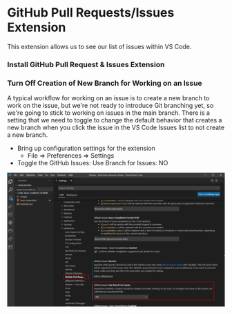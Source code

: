 # GitHub Pull Requests/Issues Extension

This extension allows us to see our list of issues within VS Code.

### Install GitHub Pull Request & Issues Extension

### Turn Off Creation of New Branch for Working on an Issue

A typical workflow for working on an issue is to create a new branch to work on the issue, but we're not ready to introduce Git branching yet, so we're going to stick to working on issues in the main branch. There is a setting that we need to toggle to change the default behavior that creates a new branch when you click the issue in the VS Code Issues list to not create a new branch.

* Bring up configuration settings for the extension
  * File =&gt; Preferences =&gt; Settings
* Toggle the GitHub Issues: Use Branch for Issues: NO

![](../../.gitbook/assets/image%20%2820%29.png)

